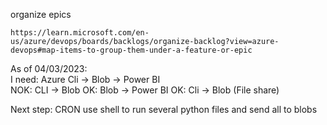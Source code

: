 organize epics
```
https://learn.microsoft.com/en-us/azure/devops/boards/backlogs/organize-backlog?view=azure-devops#map-items-to-group-them-under-a-feature-or-epic
```

As of 04/03/2023:  
I need: Azure Cli -> Blob -> Power BI  
   NOK: CLI -> Blob
   OK:  Blob -> Power BI
   OK:  Cli -> Blob (File share)

Next step: 
   CRON
   use shell to run several python files and send all to blobs
